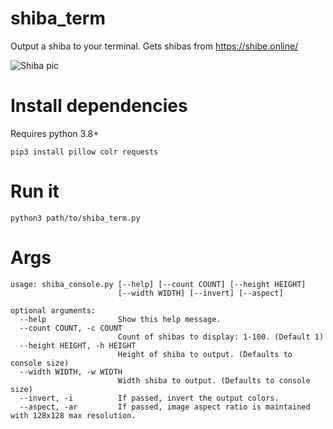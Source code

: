 # shiba_term
Output a shiba to your terminal. Gets shibas from https://shibe.online/ 

![Shiba pic](/../main/shibe.png)


# Install dependencies
Requires python 3.8+

`pip3 install pillow colr requests`

# Run it
`python3 path/to/shiba_term.py`


# Args

```
usage: shiba_console.py [--help] [--count COUNT] [--height HEIGHT]
                        [--width WIDTH] [--invert] [--aspect]

optional arguments:
  --help                Show this help message.
  --count COUNT, -c COUNT
                        Count of shibas to display: 1-100. (Default 1)
  --height HEIGHT, -h HEIGHT
                        Height of shiba to output. (Defaults to console size)
  --width WIDTH, -w WIDTH
                        Width shiba to output. (Defaults to console size)
  --invert, -i          If passed, invert the output colors.
  --aspect, -ar         If passed, image aspect ratio is maintained with 128x128 max resolution.
```
